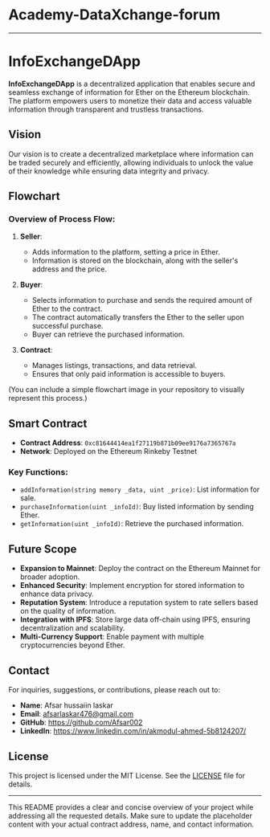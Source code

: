 # Academy-DataXchange-forum
---
# InfoExchangeDApp

**InfoExchangeDApp** is a decentralized application that enables secure and seamless exchange of information for Ether on the Ethereum blockchain. The platform empowers users to monetize their data and access valuable information through transparent and trustless transactions.

## Vision

Our vision is to create a decentralized marketplace where information can be traded securely and efficiently, allowing individuals to unlock the value of their knowledge while ensuring data integrity and privacy.

## Flowchart

### Overview of Process Flow:

1. **Seller**:
   - Adds information to the platform, setting a price in Ether.
   - Information is stored on the blockchain, along with the seller's address and the price.

2. **Buyer**:
   - Selects information to purchase and sends the required amount of Ether to the contract.
   - The contract automatically transfers the Ether to the seller upon successful purchase.
   - Buyer can retrieve the purchased information.

3. **Contract**:
   - Manages listings, transactions, and data retrieval.
   - Ensures that only paid information is accessible to buyers.

(You can include a simple flowchart image in your repository to visually represent this process.)

## Smart Contract

- **Contract Address**: `0xc81644414ea1f27119b871b09ee9176a7365767a`
- **Network**: Deployed on the Ethereum Rinkeby Testnet

### Key Functions:

- `addInformation(string memory _data, uint _price)`: List information for sale.
- `purchaseInformation(uint _infoId)`: Buy listed information by sending Ether.
- `getInformation(uint _infoId)`: Retrieve the purchased information.

## Future Scope

- **Expansion to Mainnet**: Deploy the contract on the Ethereum Mainnet for broader adoption.
- **Enhanced Security**: Implement encryption for stored information to enhance data privacy.
- **Reputation System**: Introduce a reputation system to rate sellers based on the quality of information.
- **Integration with IPFS**: Store large data off-chain using IPFS, ensuring decentralization and scalability.
- **Multi-Currency Support**: Enable payment with multiple cryptocurrencies beyond Ether.

## Contact

For inquiries, suggestions, or contributions, please reach out to:

- **Name**: Afsar hussaiin laskar
- **Email**: afsarlaskar476@gmail.com
- **GitHub**: https://github.com/Afsar002
- **LinkedIn**: https://www.linkedin.com/in/akmodul-ahmed-5b8124207/

## License

This project is licensed under the MIT License. See the [LICENSE](LICENSE) file for details.

---

This README provides a clear and concise overview of your project while addressing all the requested details. Make sure to update the placeholder content with your actual contract address, name, and contact information.
